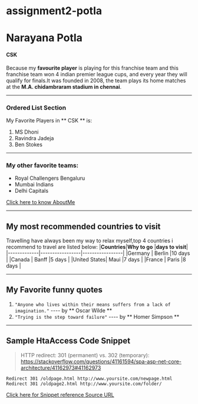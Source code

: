 # assignment2-potla
# Narayana Potla
#### CSK
Because my **favourite player** is playing for this franchise team and this franchise team won 4 indian premier league cups, and every year they will qualify for finals.It was founded in 2008, the team plays its home matches at the **M.A. chidambraram stadium in chennai**.
___
### Ordered List Section
My Favorite Players in ** CSK ** is:
1. MS Dhoni
2. Ravindra Jadeja
3. Ben Stokes
___
### My other favorite teams:
* Royal Challengers Bengaluru
* Mumbai Indians
* Delhi Capitals  
  
[Click here to know AboutMe](https://github.com/narayanapotla1/assignment2-potla/blob/main/AboutMe.md)
___
## My most recommended countries to visit

Travelling have always been my way to relax myself,top 4 countries i recommend to travel are listed below:
|**Countries**|**Why to go**       |**days to visit**|
|-------------|-----------------|-----------------|
|Germany       | Berlin     |10 days           |
|Canada        | Banff  |5 days           |
|United States| Maui    |7 days           |
|France       | Paris          |8 days           |
___
## My Favorite funny quotes
1. `"Anyone who lives within their means suffers from a lack of imagination."` ---- by  ** Oscar Wilde **
2. `"Trying is the step toward failure"` ---- by ** Homer Simpson **
___
## Sample HtaAccess Code Snippet
> HTTP redirect: 301 (permanent) vs. 302 (temporary): <https://stackoverflow.com/questions/41161594/spa-asp-net-core-architecture/41162973#41162973>
```
Redirect 301 /oldpage.html http://www.yoursite.com/newpage.html
Redirect 301 /oldpage2.html http://www.yoursite.com/folder/
```
[Click here for Snippet reference Source URL](https://css-tricks.com/snippets/htaccess/301-redirects/)
